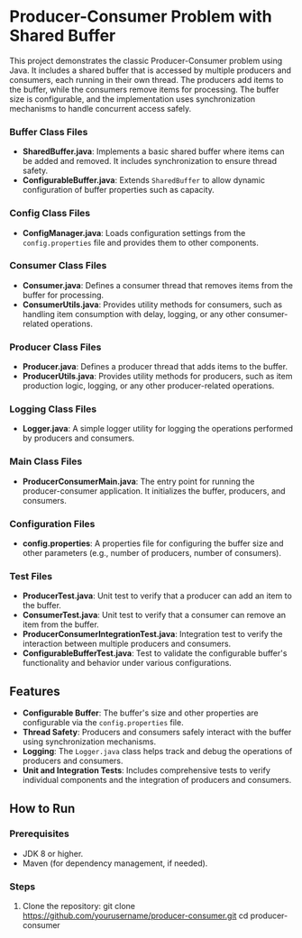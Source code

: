 # Producer-Consumer Problem with Shared Buffer

This project demonstrates the classic Producer-Consumer problem using Java. It includes a shared buffer that is accessed by multiple producers and consumers, each running in their own thread. The producers add items to the buffer, while the consumers remove items for processing. The buffer size is configurable, and the implementation uses synchronization mechanisms to handle concurrent access safely.

### Buffer Class Files

- **SharedBuffer.java**: Implements a basic shared buffer where items can be added and removed. It includes synchronization to ensure thread safety.
- **ConfigurableBuffer.java**: Extends `SharedBuffer` to allow dynamic configuration of buffer properties such as capacity.

### Config Class Files
- **ConfigManager.java**: Loads configuration settings from the `config.properties` file and provides them to other components.

### Consumer Class Files
- **Consumer.java**: Defines a consumer thread that removes items from the buffer for processing.
- **ConsumerUtils.java**: Provides utility methods for consumers, such as handling item consumption with delay, logging, or any other consumer-related operations.

### Producer Class Files
- **Producer.java**: Defines a producer thread that adds items to the buffer.
- **ProducerUtils.java**: Provides utility methods for producers, such as item production logic, logging, or any other producer-related operations.

### Logging Class Files
- **Logger.java**: A simple logger utility for logging the operations performed by producers and consumers.

### Main Class Files

- **ProducerConsumerMain.java**: The entry point for running the producer-consumer application. It initializes the buffer, producers, and consumers.

### Configuration Files

- **config.properties**: A properties file for configuring the buffer size and other parameters (e.g., number of producers, number of consumers).

### Test Files

- **ProducerTest.java**: Unit test to verify that a producer can add an item to the buffer.
- **ConsumerTest.java**: Unit test to verify that a consumer can remove an item from the buffer.
- **ProducerConsumerIntegrationTest.java**: Integration test to verify the interaction between multiple producers and consumers.
- **ConfigurableBufferTest.java**: Test to validate the configurable buffer's functionality and behavior under various configurations.

## Features

- **Configurable Buffer**: The buffer's size and other properties are configurable via the `config.properties` file.
- **Thread Safety**: Producers and consumers safely interact with the buffer using synchronization mechanisms.
- **Logging**: The `Logger.java` class helps track and debug the operations of producers and consumers.
- **Unit and Integration Tests**: Includes comprehensive tests to verify individual components and the integration of producers and consumers.

## How to Run

### Prerequisites

- JDK 8 or higher.
- Maven (for dependency management, if needed).

### Steps

1. Clone the repository:
   git clone https://github.com/yourusername/producer-consumer.git
   cd producer-consumer
